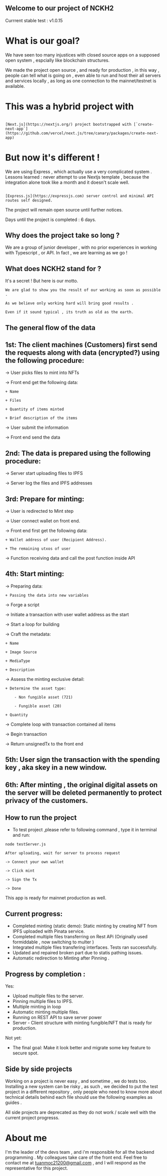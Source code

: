 ## Welcome to our project of NCKH2

Currrent stable test : v1.0.15  

# What is our goal?

We have seen too many injustices with closed source apps on a supposed open system , espcially like blockchain structures. 

We made the project open source , and ready for production , in this way , people can tell what is going on , even able to run and host their all servers and services locally , as long as one connection to the mainnet/testnet is available.

# This was a hybrid project with  

```

[Next.js](https://nextjs.org/) project bootstrapped with [`create-next-app`](https://github.com/vercel/next.js/tree/canary/packages/create-next-app) 

```

# But now it's different !
We are using Express , which actually use a very complicated system . Lessons learned : never attempt to use Nextjs template , because the integration alone took like a month and it doesn't scale well.

```

[Express.js](https://expressjs.com) server control and minimal API routes self designed.

```


The project will remain open source until further notices. 

Days until the project is completed : 6 days.

## Why does the project take so long ? 

We are a group of junior developer , with no prior experiences in working with Typescript , or API.
In fact , we are learning as we go ! 

## What does NCKH2 stand for ? 
It's a secret ! But here is our motto. 

```
We are glad to show you the result of our working as soon as possible .

As we believe only working hard will bring good results .

Even if it sound typical , its truth as old as the earth.
```

## The general flow of the data ##

## 1st: The client machines (Customers) first send the requests along with data (encrypted?) using the following procedure:

-> User picks files to mint into NFTs

-> Front end get the following data:

    + Name

    + Files

    + Quantity of items minted
    
    + Brief description of the items 

-> User submit the information 

-> Front end send the data

## 2nd: The data is prepared using the following procedure:

-> Server start uploading files to IPFS

-> Server log the files and IPFS addresses

## 3rd: Prepare for minting:

-> User is redirected to Mint step

-> User connect wallet on front end.

-> Front end first get the following data: 

    + Wallet address of user (Recipient Address).

    + The remaining utxos of user

-> Function receiving data and call the post function inside API

## 4th: Start minting:

-> Preparing data:

    + Passing the data into new variables

-> Forge a script 

-> Initiate a transaction with user wallet address as the start

-> Start a loop for building 

-> Craft the metadata:

    + Name 

    + Image Source 

    + MediaType

    + Description

-> Assess the minting exclusive detail:

    + Determine the asset type:

        - Non fungible asset (721)

        - Fungible asset (20)
        
    + Quantity

-> Complete loop with transaction contained all items

-> Begin transaction

-> Return unsignedTx to the front end

## 5th: User sign the transaction with the spending key , aka skey in a new window.

## 6th: After minting , the original digital assets on the server will be deleted permanently to protect privacy of the customers.

## How to run the project

- To test project ,please refer to following command , type it in terminal and run:
```
node testServer.js 

After uploading, wait for server to process request

-> Connect your own wallet

-> Click mint

-> Sign the Tx

-> Done
``` 
This app is ready for mainnet production as well.

## Current progress: ##

- Completed minting (static demo): Static minting by creating NFT from IPFS uploaded with Pinata service.
- Completed multiple files transferring on Rest APi (Originally used formiddable , now switching to multer )
- Integrated multiple files transfering interfaces. Tests ran successfully.
- Updated and repaired broken part due to statis pathing issues.
- Automatic redirection to Minting after Pinning .

## Progress by completion : ##

Yes: 

- Upload multiple files to the server.
- Pinning multiple files to IPFS.
- Multiple minting in loop
- Automatic minting multiple files.
- Running on REST API to save server power
- Server - Client structure with minting fungible/NFT that is ready for production. 

Not yet:

- The final goal: Make it look better and migrate some key feature to secure spot.

## Side by side projects ##

Working on a project is never easy , and sometime , we do tests too. Installing a new system can be risky , as such , we decided to put the test project in a different repository , only people who need to know more about technical details behind each file should use the following examples as guides .

All side projects are deprecated as they do not work / scale well with the current project progresss.

# About me
I'm the leader of the devs team , and i'm responsible for all the backend programming .
My colleagues take care of the front end.
Feel free to contact me at tuanmoc21200@gmail.com , and I will respond as the representative for this project.